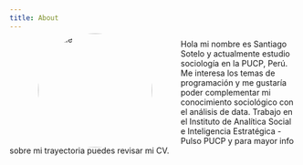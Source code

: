 ```yaml
---
title: About
---
```


<img src="/./about_files/profile1.jpg#thumbnail" alt="profile" width="200px" height="200px" style="border-radius:50%; float: left; margin:-10px 50px"/>

Hola mi nombre es Santiago Sotelo y actualmente estudio sociología en la PUCP, Perú. Me interesa los temas de programación y me gustaría poder complementar mi conocimiento sociológico con el análisis de data. Trabajo en el Instituto de Analítica Social e Inteligencia Estratégica - Pulso PUCP y para mayor info sobre mi trayectoria puedes revisar mi CV.